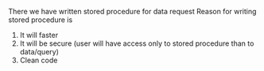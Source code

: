 There we have written stored procedure for data request 
Reason for writing stored procedure is 
1. It will faster 
2. It will be secure (user will have access only to stored procedure than to data/query)
3. Clean code 
